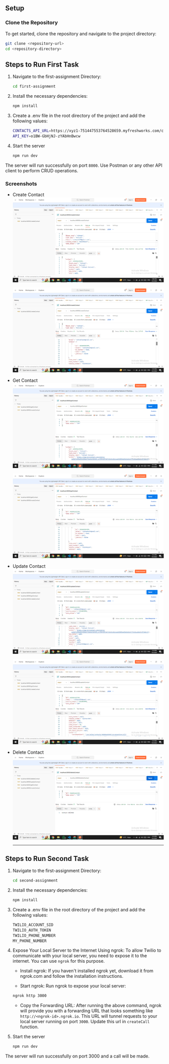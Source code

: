 ## Setup

### Clone the Repository

To get started, clone the repository and navigate to the project directory:

  ```sh
  git clone <repository-url>
  cd <repository-directory>
  ```
## Steps to Run First Task

1. Navigate to the first-assignment Directory:
    ```sh
    cd first-assignment
    ```
2. Install the necessary dependencies:
    ```sh
    npm install
    ```
3.  Create a .env file in the root directory of the project and add the following values:
     ```sh
     CONTACTS_API_URL=https://xyz1-751447553764528659.myfreshworks.com/crm/sales/api/contacts
     API_KEY=o1BW-GbHjNJ-zYAbHnBwcw
     ```
4. Start the server
    ```sh
    npm run dev
    ```
The server will run successfully on port `8000`. Use Postman or any other API client to perform CRUD operations.

### Screenshots

- Create Contact
  ![](https://github.com/VibhashDwivedi/Interactly-Assignment/blob/main/Screenshots/Screenshot%20(321).png?raw=true)
  
  ![](https://github.com/VibhashDwivedi/Interactly-Assignment/blob/main/Screenshots/Screenshot%20(322).png?raw=true)

- Get Contact
  ![](https://github.com/VibhashDwivedi/Interactly-Assignment/blob/main/Screenshots/Screenshot%20(323).png?raw=true)

  ![](https://github.com/VibhashDwivedi/Interactly-Assignment/blob/main/Screenshots/Screenshot%20(324).png?raw=true)

- Update Contact
  ![](https://github.com/VibhashDwivedi/Interactly-Assignment/blob/main/Screenshots/Screenshot%20(325).png?raw=true)

  ![](https://github.com/VibhashDwivedi/Interactly-Assignment/blob/main/Screenshots/Screenshot%20(326).png?raw=true)

- Delete Contact
  ![](https://github.com/VibhashDwivedi/Interactly-Assignment/blob/main/Screenshots/Screenshot%20(327).png?raw=true)

  ---
  

## Steps to Run Second Task

1. Navigate to the first-assignment Directory:
    ```sh
    cd second-assignment
    ```
2. Install the necessary dependencies:
    ```sh
    npm install
    ```
3.  Create a .env file in the root directory of the project and add the following values:
     ```sh
     TWILIO_ACCOUNT_SID
     TWILIO_AUTH_TOKEN
     TWILIO_PHONE_NUMBER
     MY_PHONE_NUMBER
     ```

4. Expose Your Local Server to the Internet Using ngrok:
   To allow Twilio to communicate with your local server, you need to expose it to the internet. You can use `ngrok` for this purpose.

    - Install ngrok: If you haven't installed ngrok yet, download it from ngrok.com and follow the installation instructions.

    - Start ngrok: Run ngrok to expose your local server:
    ```sh
    ngrok http 3000
    ```

    - Copy the Forwarding URL: After running the above command, ngrok will provide you with a forwarding URL that looks something like `http://<ngrok-id>.ngrok.io`. This URL will tunnel requests to your local server running on port `3000`. Update this url in `createCall` function.

5. Start the server
    ```sh
    npm run dev
    ```
The server will run successfully on port 3000 and a call will be made.
